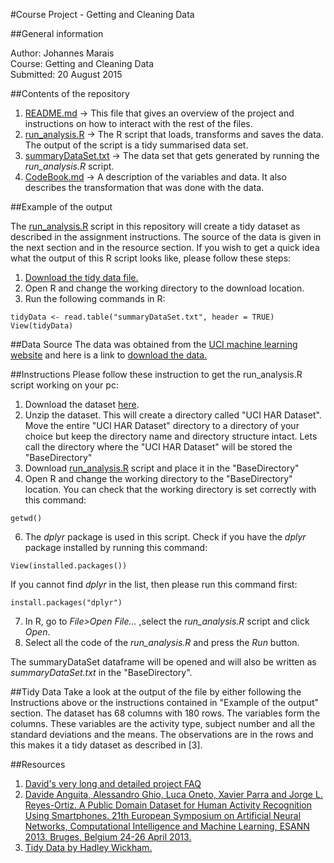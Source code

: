#Course Project - Getting and Cleaning Data

##General information

Author: Johannes Marais  
Course: Getting and Cleaning Data  
Submitted: 20 August 2015  

##Contents of the repository
1. [README.md](https://github.com/maraisj/GettingAndCleaningDataProject/blob/master/README.md) -> This file that gives an overview of the project and instructions on how to interact with the rest of the files.
2. [run_analysis.R](https://github.com/maraisj/GettingAndCleaningDataProject/blob/master/run_analysis.R) -> The R script that loads, transforms and saves the data. The output of the script is a tidy summarised data set.
3. [summaryDataSet.txt](https://github.com/maraisj/GettingAndCleaningDataProject/blob/master/summaryDataSet.txt) -> The data set that gets generated by running the *run_analysis.R* script.
4. [CodeBook.md](https://github.com/maraisj/GettingAndCleaningDataProject/blob/master/CodeBook.md) -> A description of the variables and data. It also describes the transformation that was done with the data.

##Example of the output

The [run_analysis.R](https://github.com/maraisj/GettingAndCleaningDataProject/blob/master/run_analysis.R) script in this repository will create a tidy dataset as described in the assignment instructions. The source of the data is given in the next section and in the resource section. If you wish to get a quick idea what the output of this R script looks like, please follow these steps:  

1. [Download the tidy data file.](https://github.com/maraisj/GettingAndCleaningDataProject/blob/master/summaryDataSet.txt)  
2. Open R and change the working directory to the download location.  
3. Run the following commands in R:  
```
tidyData <- read.table("summaryDataSet.txt", header = TRUE) 
View(tidyData)
```  

   
##Data Source
The data was obtained from the  [UCI machine learning website](http://archive.ics.uci.edu/ml/datasets/Human+Activity+Recognition+Using+Smartphones) and here is a link to [download the data.](https://d396qusza40orc.cloudfront.net/getdata%2Fprojectfiles%2FUCI%20HAR%20Dataset.zip) 

##Instructions
Please follow these instruction to get the run_analysis.R script working on your pc:  

1.  Download the dataset [here](https://d396qusza40orc.cloudfront.net/getdata%2Fprojectfiles%2FUCI%20HAR%20Dataset.zip). 
2.  Unzip the dataset. This will create a directory called "UCI HAR Dataset". Move the entire "UCI HAR Dataset" directory to a directory of your choice but keep the directory name and directory structure intact. Lets call the directory where the "UCI HAR Dataset" will be stored the "BaseDirectory"
3.  Download [run_analysis.R](https://github.com/maraisj/GettingAndCleaningDataProject/blob/master/run_analysis.R) script and place it in the "BaseDirectory"
4.  Open R and change the working directory to the "BaseDirectory" location. You can check that the working directory is set correctly with this command:  
```
getwd()
```
6.  The *dplyr* package is used in this script. Check if you have the *dplyr* package installed by running this command: 
```
View(installed.packages())
```  
If you cannot find *dplyr* in the list, then please run this command first:  
```
install.packages("dplyr")
```
7.  In R, go to *File>Open File...* ,select the *run_analysis.R* script and click *Open*.
8.  Select all the code of the *run_analysis.R* and press the *Run* button.

The summaryDataSet dataframe will be opened and will also be written as *summaryDataSet.txt* in the "BaseDirectory".

##Tidy Data
Take a look at the output of the file by either following the Instructions above or the instructions contained in "Example of the output" section. The dataset has 68 columns with 180 rows. The variables form the columns. These variables are the activity type, subject number and all the standard deviations and the means. The observations are in the rows and this makes it a tidy dataset as described in [3].

##Resources
1. [David's very long and detailed project FAQ](https://class.coursera.org/getdata-031/forum/thread?thread_id=28)  
2. [Davide Anguita, Alessandro Ghio, Luca Oneto, Xavier Parra and Jorge L. Reyes-Ortiz. A Public Domain Dataset for Human Activity Recognition Using Smartphones. 21th European Symposium on Artificial Neural Networks, Computational Intelligence and Machine Learning, ESANN 2013. Bruges, Belgium 24-26 April 2013.](http://archive.ics.uci.edu/ml/datasets/Human+Activity+Recognition+Using+Smartphones)
3. [Tidy Data by Hadley Wickham.](http://vita.had.co.nz/papers/tidy-data.pdf)